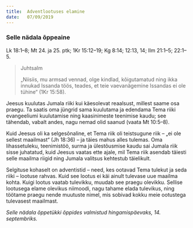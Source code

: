 ```yaml
---
title:  Adventlootuses elamine
date:   07/09/2019
---
```


### Selle nädala õppeaine
Lk 18:1–8; Mt 24. ja 25. ptk; 1Kr 15:12–19; Kg 8:14; 12:13, 14; Ilm 21:1–5; 22:1–5.

> <p>Juhtsalm</p>
> „Niisiis, mu armsad vennad, olge kindlad, kõigutamatud ning ikka innukad Issanda töös, teades, et teie vaevanägemine Issandas ei ole tühine“ (1Kr 15:58).

Jeesus kuulutas Jumala riiki kui käesolevat reaalsust, millest saame osa praegu. Ta saatis oma jüngrid sama kuulutama ja edendama Tema riiki evangeeliumi kuulutamise ning kaasinimeste teenimise kaudu; see tähendab, vabalt andes, nagu nemad olid saanud (vaata Mt 10:5–8).

Kuid Jeesus oli ka selgesõnaline, et Tema riik oli teistsugune riik – „ei ole sellest maailmast“ (Jh 18:36) – ja täies mahus alles tulemas. Oma lihassetuleku, teenimistöö, surma ja ülestõusmise kaudu sai Jumala riik sisse juhatatud, kuid Jeesus vaatas ette ajale, mil Tema riik asendab täiesti selle maailma riigid ning Jumala valitsus kehtestub täielikult.

Selgituse kohaselt on adventistid – need, kes ootavad Tema tulekut ja seda riiki – lootuse rahvas. Kuid see lootus ei käi ainult tulevase uue maailma kohta. Kuigi lootus vaatab tulevikku, muudab see praegu olevikku. Sellise lootusega elame olevikus niimoodi, nagu tahame elada tulevikus, ning töötame praegu nende muutuste nimel, mis sobivad kokku meie ootustega tulevasest maailmast.

_Selle nädala õppetükki õppides valmistud hingamispäevaks, 14. septembriks._